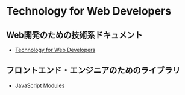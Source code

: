 # Technology for Web Developers

## Web開発のための技術系ドキュメント

- [Technology for Web Developers](https://github.com/takahashiakira/jsDocs/wiki)  

## フロントエンド・エンジニアのためのライブラリ

- [JavaScript Modules](https://gist.github.com/takahashiakira/6a6b4ca256a3ebbfd4c8b268ef9152d3)
